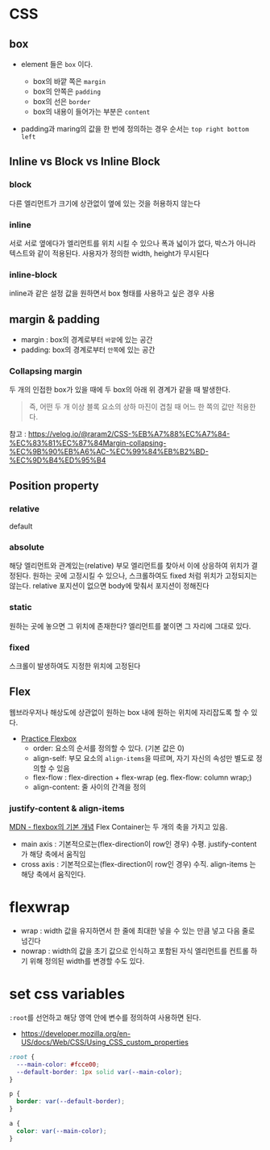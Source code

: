 # CSS

## box

- element 들은 `box` 이다.

  - box의 바깥 쪽은 `margin`
  - box의 안쪽은 `padding`
  - box의 선은 `border`
  - box의 내용이 들어가는 부분은 `content`

- padding과 maring의 값을 한 번에 정의하는 경우 순서는 `top right bottom left`

## Inline vs Block vs Inline Block

### block

다른 엘리먼트가 크기에 상관없이 옆에 있는 것을 허용하지 않는다

### inline

서로 서로 옆에다가 엘리먼트를 위치 시킬 수 있으나 폭과 넓이가 없다, 박스가 아니라 텍스트와 같이 적용된다. 사용자가 정의한 width, height가 무시된다

### inline-block

inline과 같은 설정 값을 원하면서 box 형태를 사용하고 싶은 경우 사용

## margin & padding

- margin : box의 경계로부터 `바깥`에 있는 공간
- padding: box의 경계로부터 `안쪽`에 있는 공간

### Collapsing margin

두 개의 인접한 box가 있을 때에 두 box의 아래 위 경계가 같을 때 발생한다.

> 즉, 어떤 두 개 이상 블록 요소의 상하 마진이 겹칠 때 어느 한 쪽의 값만 적용한다.

참고 : https://velog.io/@raram2/CSS-%EB%A7%88%EC%A7%84-%EC%83%81%EC%87%84Margin-collapsing-%EC%9B%90%EB%A6%AC-%EC%99%84%EB%B2%BD-%EC%9D%B4%ED%95%B4

## Position property

### relative

default

### absolute

해당 엘리먼트와 관계있는(relative) 부모 엘리먼트를 찾아서 이에 상응하여 위치가 결정된다.
원하는 곳에 고정시킬 수 있으나, 스크롤하여도 fixed 처럼 위치가 고정되지는 않는다.
relative 포지션이 없으면 body에 맞춰서 포지션이 정해진다

### static

원하는 곳에 놓으면 그 위치에 존재한다?
엘리먼트를 붙이면 그 자리에 그대로 있다.

### fixed

스크롤이 발생하여도 지정한 위치에 고정된다

## Flex

웹브라우저나 해상도에 상관없이 원하는 box 내에 원하는 위치에 자리잡도록 할 수 있다.

- [Practice Flexbox](http://flexboxfroggy.com)
  - order: 요소의 순서를 정의할 수 있다. (기본 값은 0)
  - align-self: 부모 요소의 `align-items`을 따르며, 자기 자신의 속성만 별도로 정의할 수 있음
  - flex-flow : flex-direction + flex-wrap (eg. flex-flow: column wrap;)
  - align-content: 줄 사이의 간격을 정의

### justify-content & align-items

[MDN - flexbox의 기본 개념](https://developer.mozilla.org/ko/docs/Web/CSS/CSS_Flexible_Box_Layout/Basic_Concepts_of_Flexbox)
Flex Container는 두 개의 축을 가지고 있음.

- main axis : 기본적으로는(flex-direction이 row인 경우) 수평. justify-content 가 해당 축에서 움직임
- cross axis : 기본적으로는(flex-direction이 row인 경우) 수직. align-items 는 해당 축에서 움직인다.

# flexwrap

- wrap : width 값을 유지하면서 한 줄에 최대한 넣을 수 있는 만큼 넣고 다음 줄로 넘긴다
- nowrap : width의 값을 초기 값으로 인식하고 포함된 자식 엘리먼트를 컨트롤 하기 위해 정의된 width를 변경할 수도 있다.

# set css variables

`:root`를 선언하고 해당 영역 안에 변수를 정의하여 사용하면 된다.

- https://developer.mozilla.org/en-US/docs/Web/CSS/Using_CSS_custom_properties

```css
:root {
  ---main-color: #fcce00;
  --default-border: 1px solid var(--main-color);
}

p {
  border: var(--default-border);
}

a {
  color: var(--main-color);
}
```
